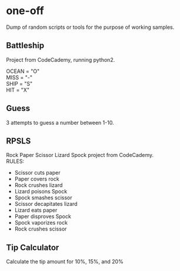 # one-off

Dump of random scripts or tools for the purpose of working samples.  


## Battleship
Project from CodeCademy, running python2.

OCEAN = "O"  
MISS = "-"  
SHIP = "S"  
HIT = "X"


## Guess
3 attempts to guess a number between 1-10.


## RPSLS
Rock Paper Scissor Lizard Spock project from CodeCademy.  
RULES:

* Scissor cuts paper
* Paper covers rock
* Rock crushes lizard
* Lizard poisons Spock
* Spock smashes scissor
* Scissor decapitates lizard
* Lizard eats paper
* Paper disproves Spock
* Spock vaporizes rock
* Rock crushes scissor


## Tip Calculator
Calculate the tip amount for 10%, 15%, and 20%
